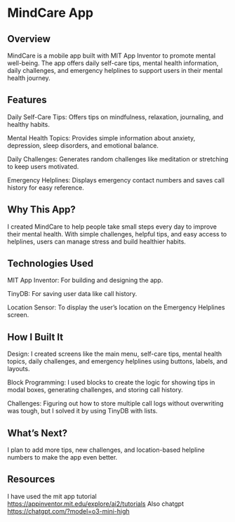 # MindCare App
## Overview
MindCare is a mobile app built with MIT App Inventor to promote mental well-being. The app offers daily self-care tips, mental health information, daily challenges, and emergency helplines to support users in their mental health journey.

## Features
Daily Self-Care Tips: Offers tips on mindfulness, relaxation, journaling, and healthy habits.

Mental Health Topics: Provides simple information about anxiety, depression, sleep disorders, and emotional balance.

Daily Challenges: Generates random challenges like meditation or stretching to keep users motivated.

Emergency Helplines: Displays emergency contact numbers and saves call history for easy reference.

## Why This App?
I created MindCare to help people take small steps every day to improve their mental health. With simple challenges, helpful tips, and easy access to helplines, users can manage stress and build healthier habits.

## Technologies Used

MIT App Inventor: For building and designing the app.

TinyDB: For saving user data like call history.

Location Sensor: To display the user’s location on the Emergency Helplines screen.

## How I Built It
Design: I created screens like the main menu, self-care tips, mental health topics, daily challenges, and emergency helplines using buttons, labels, and layouts.

Block Programming: I used blocks to create the logic for showing tips in modal boxes, generating challenges, and storing call history.

Challenges: Figuring out how to store multiple call logs without overwriting was tough, but I solved it by using TinyDB with lists.

## What’s Next?
I plan to add more tips, new challenges, and location-based helpline numbers to make the app even better.

## Resources 

I have used the mit app tutorial https://appinventor.mit.edu/explore/ai2/tutorials
Also chatgpt https://chatgpt.com/?model=o3-mini-high
